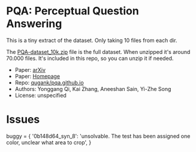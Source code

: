 # PQA: Perceptual Question Answering

This is a tiny extract of the dataset. Only taking 10 files from each dir.

The [PQA-dataset_10k.zip](PQA-dataset_10k.zip) file is the full dataset. When unzipped it's around 70.000 files.
It's included in this repo, so you can unzip it if needed.

- Paper: [arXiv](https://arxiv.org/abs/2104.03589)
- Paper: [Homepage](https://qugank.github.io/pqa.github.io/)
- Repo: [qugank/pqa.github.io](https://github.com/qugank/pqa.github.io)
- Authors: Yonggang Qi, Kai Zhang, Aneeshan Sain, Yi-Zhe Song
- License: unspecified

# Issues

buggy = {
  '0b148d64_syn_8': 'unsolvable. The test has been assigned one color, unclear what area to crop',
}
